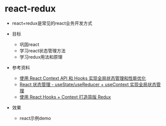 # react-redux
- react+redux是常见的react业务开发方式

- 目标
  - 巩固react
  - 学习react状态管理方法
  - 学习redux用法和原理

- 参考资料
  - [使用 React Context API 和 Hooks 实现全局状态管理和性能优化](https://sanonz.github.io/2020/state-management-and-performance-optimization-for-react-context-api-with-hooks/)
  - [React 状态管理 - useState/useReducer + useContext 实现全局状态管理](https://www.51cto.com/article/705227.html)
  - [使用 React Hooks + Context 打造简版 Redux](https://hentaicracker.github.io/2019/hooks.html#%E6%B7%B1%E5%85%A5)

- 效果
  - react示例demo
